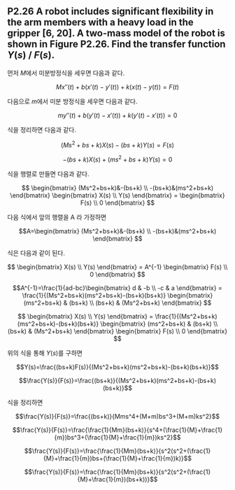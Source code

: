 ## P2.26 A robot includes significant flexibility in the arm members with a heavy load in the gripper [6, 20]. A two-mass model of the robot is shown in Figure P2.26. Find the transfer function $Y(s)$ / $F(s)$.

먼저 $M$에서 미분방정식을 세우면 다음과 같다. 

$$Mx''(t)+b(x'(t)-y'(t))+k(x(t)-y(t))=F(t)$$  

다음으로 $m$에서 미분 방정식을 세우면 다음과 같다.  

$$my''(t)+b(y'(t)-x'(t))+k(y'(t)-x'(t))=0$$

식을 정리하면 다음과 같다. 

$$(Ms^2+bs+k)X(s)-(bs+k)Y(s)=F(s)$$

$$-(bs+k)X(s)+(ms^2+bs+k)Y(s)=0$$ 

식을 행렬로 만들면 다음과 같다. 

$$ 
\begin{bmatrix}
(Ms^2+bs+k)&-(bs+k) \\ 
-(bs+k)&(ms^2+bs+k) 
\end{bmatrix}
\begin{bmatrix}
X(s) \\ 
Y(s)
\end{bmatrix} = 
\begin{bmatrix}
F(s) \\ 
0 
\end{bmatrix}
$$

다음 식에서 앞의 행렬을 A 라 가정하면  

$$A=\begin{bmatrix}
(Ms^2+bs+k)&-(bs+k) \\ 
-(bs+k)&(ms^2+bs+k) 
\end{bmatrix}
$$

식은 다음과 같이 된다. 

$$ 
\begin{bmatrix}
X(s) \\ 
Y(s)
\end{bmatrix} = 
A^{-1}
\begin{bmatrix}
F(s) \\ 
0 
\end{bmatrix}
$$

$$A^{-1}=\frac{1}{ad-bc}\begin{bmatrix}
d & -b \\ 
-c & a 
\end{bmatrix} = 
\frac{1}{(Ms^2+bs+k)(ms^2+bs+k)-(bs+k)(bs+k)}
\begin{bmatrix}
(ms^2+bs+k) & (bs+k) \\ 
(bs+k) & (Ms^2+bs+k) 
\end{bmatrix}
$$  

$$
\begin{bmatrix}
X(s) \\ 
Y(s)
\end{bmatrix} = 
\frac{1}{(Ms^2+bs+k)(ms^2+bs+k)-(bs+k)(bs+k)}
\begin{bmatrix}
(ms^2+bs+k) & (bs+k) \\ 
(bs+k) & (Ms^2+bs+k) 
\end{bmatrix}  
\begin{bmatrix}
F(s) \\ 
0 
\end{bmatrix}
$$

위의 식을 통해 $Y(s)$를 구하면 

$$Y(s)=\frac{(bs+k)F(s)}{(Ms^2+bs+k)(ms^2+bs+k)-(bs+k)(bs+k)}$$

$$\frac{Y(s)}{F(s)}=\frac{(bs+k)}{(Ms^2+bs+k)(ms^2+bs+k)-(bs+k)(bs+k)}$$

식을 정리하면  

$$\frac{Y(s)}{F(s)}=\frac{(bs+k)}{Mms^4+(M+m)bs^3+(M+m)ks^2}$$

$$\frac{Y(s)}{F(s)}=\frac{\frac{1}{Mm}(bs+k)}{s^4+(\frac{1}{M}+\frac{1}{m})bs^3+(\frac{1}{M}+\frac{1}{m})ks^2}$$

$$\frac{Y(s)}{F(s)}=\frac{\frac{1}{Mm}(bs+k)}{s^2(s^2+(\frac{1}{M}+\frac{1}{m})bs+(\frac{1}{M}+\frac{1}{m})k)}$$

$$\frac{Y(s)}{F(s)}=\frac{\frac{1}{Mm}(bs+k)}{s^2(s^2+(\frac{1}{M}+\frac{1}{m})(bs+k))}$$
